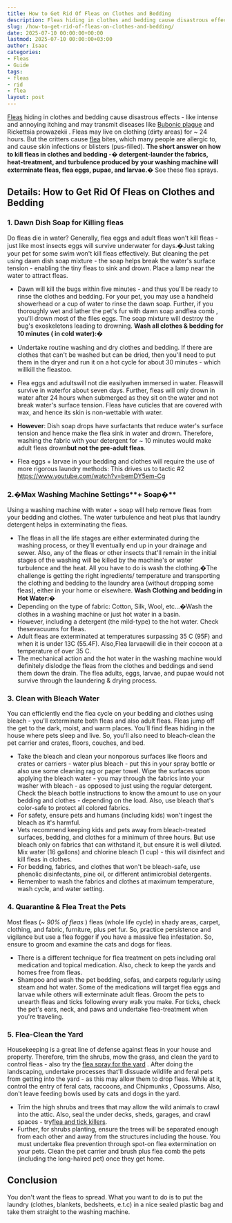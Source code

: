 ```yaml
---
title: How to Get Rid Of Fleas on Clothes and Bedding
description: Fleas hiding in clothes and bedding cause disastrous effects - like intense and annoying itching and may transmit diseases like Bubonic plague and Rickettsia...
slug: /how-to-get-rid-of-fleas-on-clothes-and-bedding/
date: 2025-07-10 00:00:00+00:00
lastmod: 2025-07-10 00:00:00+03:00
author: Isaac
categories:
- Fleas
- Guide
tags:
- fleas
- rid
- flea
layout: post
---
```

[Fleas](https://pestpolicy.com/getting-rid-of-fleas-in-the-carpet/) hiding in clothes and bedding cause disastrous effects - like intense and annoying itching and may transmit diseases like
[Bubonic plague](https://www.mayoclinic.org/diseases-conditions/plague/symptoms-causes/syc-20351291)
and
Rickettsia prowazekii
.
Fleas
may live on
clothing
(dirty areas) for ~ 24 hours. But the critters cause [flea](https://pestpolicy.com/how-to-get-rid-of-flea-eggs-on-cats/) bites, which many people are allergic to, and cause
skin infections or blisters (pus-filled).
**The short answer on how to kill fleas in clothes and bedding -� detergent-launder the fabrics, heat-treatment, and turbulence produced by your washing machine will exterminate fleas, flea eggs, pupae, and larvae.�**
See these flea sprays.

## Details: How to Get Rid Of Fleas on Clothes and Bedding
### 1. Dawn Dish Soap for Killing fleas
Do fleas die in water? Generally, flea eggs and adult fleas won't kill fleas - just like most insects eggs will survive underwater for days.�Just taking your pet for some swim won't kill fleas effectively.
But cleaning the pet
using dawn dish soap
mixture - the soap helps break the water's surface tension - enabling the tiny fleas to sink and drown. Place a lamp near the water to attract fleas.
- Dawn will kill the bugs within five minutes - and thus you'll be ready to rinse the clothes and bedding. For your pet, you may use a handheld showerhead or a cup of water to rinse the dawn soap.
Further, if you thoroughly wet and lather the pet's fur with dawn soap
andflea comb
, you'll drown most of the files eggs. The soap mixture will destroy the bug's
exoskeletons leading to drowning.
**Wash all clothes & bedding for 10 minutes ( in cold water):�**
- Undertake routine washing and dry clothes and bedding. If there are clothes that can't be washed but can be dried, then you'll need to put them in the dryer and run it on a hot cycle for about 30 minutes - which willkill the fleastoo.

- Flea eggs and adultswill not die easilywhen immersed in water. Fleaswill survive in waterfor about seven days. Further, fleas will only drown in water after 24 hours when submerged as they sit on the water and not break water's surface tension. Fleas have cuticles that are covered with wax, and hence its skin is non-wettable with water.
- **However**: Dish soap drops have surfactants that reduce water's surface tension and hence make the flea sink in water and drown. Therefore, washing the fabric with your detergent for ~ 10 minutes would make adult fleas drown**but not the pre-adult fleas**.
- Flea eggs + larvae in your bedding and clothes will require the use of more rigorous laundry methods: This drives us to tactic #2
https://www.youtube.com/watch?v=bemDY5em-Cg
### 2.�Max Washing Machine Settings**+ Soap�**
Using a washing machine with water + soap will help remove fleas from your bedding and clothes. The water turbulence and heat plus that laundry detergent helps in exterminating the fleas.
- The fleas in all the life stages are either exterminated during the washing process, or they'll eventually end up in your drainage and sewer.
Also, any of the fleas or other insects that'll remain in the initial stages of the washing will be killed by the machine's or water turbulence and the heat.
All you have to do is wash the clothing.�The challenge is getting the right ingredients/ temperature and transporting the clothing and bedding to the laundry area (without dropping some fleas), either in your home or elsewhere.
**Wash Clothing and bedding in Hot Water:�**
- Depending on the type of fabric: Cotton, Silk, Wool, etc...�Wash the clothes in a washing machine or just hot water in a basin.
- However, including a detergent (the mild-type) to the hot water. Check thesevacuums for fleas.
- Adult fleas are exterminated at temperatures surpassing 35 C (95F) and when it is under 13C (55.4F). Also,Flea larvaewill die in their cocoon at a temperature of over 35 C.
- The mechanical action and the hot water in the washing machine would definitely dislodge the fleas from the clothes and beddings and send them down the drain. The flea adults, eggs, larvae, and pupae would not survive through the laundering & drying process.
### 3. Clean with Bleach Water
You can efficiently end the flea cycle on your bedding and clothes using bleach - you'll exterminate both fleas and also adult fleas. Fleas jump off the get to the dark, moist, and warm places.
You'll find fleas hiding in the house where pets sleep and live. So, you'll also need to bleach-clean the pet carrier and crates, floors, couches, and bed.
- Take the bleach and clean your nonporous surfaces like floors and crates or carriers - water plus bleach - put this in your spray bottle or also use some cleaning rag or paper towel.
Wipe the surfaces upon applying the bleach water - you may through the fabrics into your washer with bleach - as opposed to just using the regular detergent.
Check the bleach bottle instructions to know the amount to use on your bedding and clothes - depending on the load. Also, use bleach that's color-safe to protect all colored fabrics.
- For safety, ensure pets and humans (including kids) won't ingest the bleach as it's harmful.
- Vets recommend keeping kids and pets away from bleach-treated surfaces, bedding, and clothes for a minimum of three hours.
But use bleach only on fabrics that can withstand it, but ensure it is well diluted. Mix water (16 gallons) and chlorine bleach (1 cup) - this will disinfect and kill fleas in clothes.
- For bedding, fabrics, and clothes that won't be bleach-safe, use phenolic disinfectants, pine oil, or different antimicrobial detergents.
- Remember to wash the fabrics and clothes at maximum temperature, wash cycle, and water setting.
### 4. Quarantine & Flea Treat the Pets
Most fleas (~
*90% of fleas*
) fleas (whole life cycle) in shady areas, carpet, clothing, and fabric, furniture, plus pet fur.
So, practice persistence and vigilance but use a
flea fogger
if you have a massive flea infestation. So, ensure to groom and examine the cats and dogs for fleas.
- There is a different technique for flea treatment on pets including oral medication and topical medication. Also, check to keep the yards and homes free from fleas.
- Shampoo and wash the pet bedding, sofas, and carpets regularly using steam and hot water. Some of the medications will target flea eggs and larvae while others will exterminate adult fleas.
Groom the pets to unearth fleas and
ticks
following every walk you make. For ticks, check the pet's ears, neck, and paws and undertake flea-treatment when you're traveling.
### 5. Flea-Clean the Yard
Housekeeping is a great line of defense against fleas in your house and property. Therefore, trim the shrubs, mow the grass, and clean the yard to control fleas - also try the
[flea spray for the yard](https://pestpolicy.com/best-flea-spray-for-yard/)
.
After doing the landscaping, undertake processes that'll dissuade wildlife and feral pets from getting into the yard - as this may allow them to drop fleas.
While at it, control the entry of feral cats, raccoons, and
Chipmunks
, Opossums. Also, don't leave feeding bowls used by cats and dogs in the yard.
- Trim the high shrubs and trees that may allow the wild animals to crawl into the attic. Also, seal the under decks, sheds, garages, and crawl spaces - try[flea and tick killers](https://pets.webmd.com/flea-tick-control-15/default.htm).
- Further, for shrubs planting, ensure the trees will be separated enough from each other and away from the structures including the house.
You must undertake flea prevention through spot-on flea extermination on your pets. Clean the pet carrier and brush plus flea comb the pets (including the long-haired pet) once they get home.
## Conclusion
You don't want the fleas to spread. What you want to do is to put the laundry (clothes, blankets, bedsheets, e.t.c) in a nice sealed plastic bag and take them straight to the washing machine.